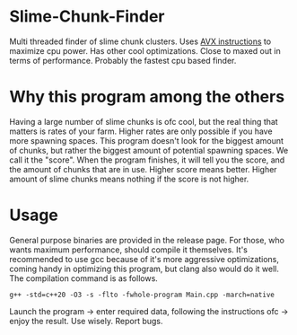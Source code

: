 # Slime-Chunk-Finder
Multi threaded finder of slime chunk clusters. Uses [AVX instructions](https://www.youtube.com/watch?v=1IAwkEdRZZw) to maximize cpu power. Has other cool optimizations. Close to maxed out in terms of performance. Probably the fastest cpu based finder.
# Why this program among the others
Having a large number of slime chunks is ofc cool, but the real thing that matters is rates of your farm. Higher rates are only possible if you have more spawning spaces. This program doesn't look for the biggest amount of chunks, but rather the biggest amount of potential spawning spaces. We call it the "score". When the program finishes, it will tell you the score, and the amount of chunks that are in use. Higher score means better. Higher amount of slime chunks means nothing if the score is not higher.
# Usage
General purpose binaries are provided in the release page. For those, who wants maximum performance, should compile it themselves. It's recommended to use gcc because of it's more aggressive optimizations, coming handy in optimizing this program, but clang also would do it well. The compilation command is as follows.
```
g++ -std=c++20 -O3 -s -flto -fwhole-program Main.cpp -march=native
```
Launch the program -> enter required data, following the instructions ofc -> enjoy the result. Use wisely. Report bugs.

